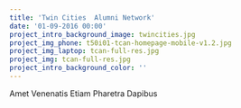 ```yaml
---
title: 'Twin Cities  Alumni Network'
date: '01-09-2016 00:00'
project_intro_background_image: twincities.jpg
project_img_phone: t50i01-tcan-homepage-mobile-v1.2.jpg
project_img_laptop: tcan-full-res.jpg
project_img: tcan-full-res.jpg
project_intro_background_color: ''
---
```


<p class="subhead">Amet Venenatis Etiam Pharetra Dapibus</p>